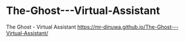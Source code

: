 # The-Ghost---Virtual-Assistant
The Ghost - Virtual Assistant
https://mr-dinuwa.github.io/The-Ghost---Virtual-Assistant/
